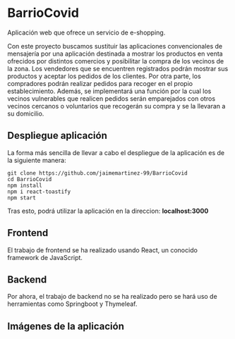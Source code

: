 # BarrioCovid

Aplicación web que ofrece un servicio de e-shopping. 

Con este proyecto buscamos sustituir las aplicaciones convencionales de mensajería por una aplicación destinada 
a mostrar los productos en venta ofrecidos por distintos comercios y posibilitar la compra de los vecinos de la zona. 
Los vendedores que se encuentren registrados podrán mostrar sus productos y aceptar los pedidos de los clientes. 
Por otra parte, los compradores podrán realizar pedidos para recoger en el propio establecimiento. 
Además, se implementará una función por la cual los vecinos vulnerables que realicen pedidos serán emparejados con 
otros vecinos cercanos o voluntarios que recogerán su compra y se la llevaran a su domicilio.

## Despliegue aplicación
La forma más sencilla de llevar a cabo el despliegue de la aplicación es de la siguiente manera: 
```
git clone https://github.com/jaimemartinez-99/BarrioCovid
cd BarrioCovid
npm install
npm i react-toastify
npm start
```
Tras esto, podrá utilizar la aplicación en la direccion: **localhost:3000**
## Frontend
El trabajo de frontend se ha realizado usando React, un conocido framework de JavaScript.

## Backend
Por ahora, el trabajo de backend no se ha realizado pero se hará uso de herramientas como Springboot y Thymeleaf.

## Imágenes de la aplicación
